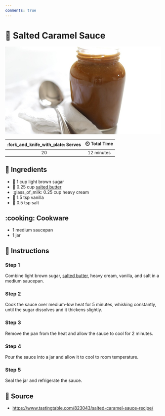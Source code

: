```yaml
---
comments: true
---
```

# :custard: Salted Caramel Sauce

![Salted Caramel Sauce](../assets/images/salted-caramel-sauce.jpg)

| :fork_and_knife_with_plate: Serves | :timer_clock: Total Time |
|:----------------------------------:|:-----------------------: |
| 20 | 12 minutes |

## :salt: Ingredients

- :maple_leaf: 1 cup light brown sugar
- :butter: 0.25 cup [salted butter][1]
- :glass_of_milk: 0.25 cup heavy cream
- :icecream: 1.5 tsp vanilla
- :salt: 0.5 tsp salt

## :cooking: Cookware

- 1 medium saucepan
- 1 jar

## :pencil: Instructions

### Step 1

Combine light brown sugar, [salted butter][1], heavy cream, vanilla, and salt in a medium saucepan.

### Step 2

Cook the sauce over medium-low heat for 5 minutes, whisking constantly, until the sugar dissolves and it thickens
slightly.

### Step 3

Remove the pan from the heat and allow the sauce to cool for 2 minutes.

### Step 4

Pour the sauce into a jar and allow it to cool to room temperature.

### Step 5

Seal the jar and refrigerate the sauce.

## :link: Source

- <https://www.tastingtable.com/823043/salted-caramel-sauce-recipe/>

[1]: <../reference/equivalents-and-substitutes.md#butter>

